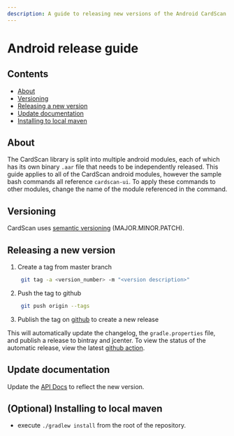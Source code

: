 ```yaml
---
description: A guide to releasing new versions of the Android CardScan SDK.
---
```


# Android release guide

## Contents

* [About](android-release-guide.md#about)
* [Versioning](android-release-guide.md#versioning)
* [Releasing a new version](android-release-guide.md#releasing-a-new-version)
* [Update documentation](android-release-guide.md#update-documentation)
* [Installing to local maven](android-release-guide.md#optional-installing-to-local-maven)

## About

The CardScan library is split into multiple android modules, each of which has its own binary `.aar` file that needs to be independently released. This guide applies to all of the CardScan android modules, however the sample bash commands all reference `cardscan-ui`. To apply these commands to other modules, change the name of the module referenced in the command.

## Versioning

CardScan uses [semantic versioning](https://semver.org/) \(MAJOR.MINOR.PATCH\).

## Releasing a new version

1. Create a tag from master branch

   ```bash
    git tag -a <version_number> -m "<version description>"
   ```

2. Push the tag to github

   ```bash
    git push origin --tags
   ```

3. Publish the tag on [github](https://github.com/getbouncer/cardscan-android/releases) to create a new release

This will automatically update the changelog, the `gradle.properties` file, and publish a release to bintray and jcenter. To view the status of the automatic release, view the latest [github action](https://github.com/getbouncer/cardscan-android/actions?query=event%3Arelease).

## Update documentation

Update the [API Docs](https://github.com/getbouncer/apidocs/blob/master/card-scan/android-integration-guide/README.md) to reflect the new version.

## \(Optional\) Installing to local maven

* execute `./gradlew install` from the root of the repository.

